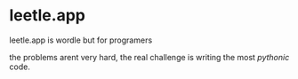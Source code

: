 # leetle.app

leetle.app is wordle but for programers

the problems arent very hard, the real 
challenge is writing the most *pythonic* code.
